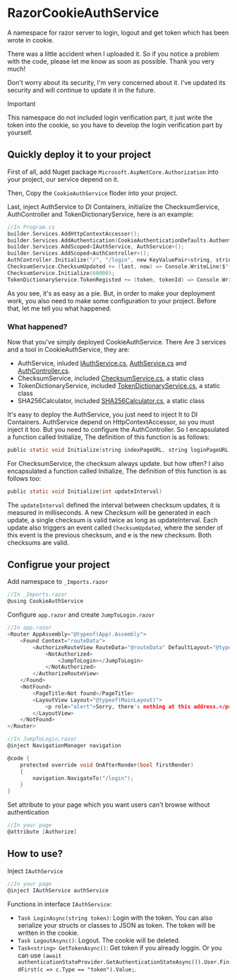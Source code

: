 # RazorCookieAuthService
A namespace for razor server to login, logout and get token which has been wrote in cookie.

There was a little accident when I uploaded it. So if you notice a problem with the code, please let me know as soon as possible. Thank you very much!

Don't worry about its security, I'm very concerned about it. I've updated its security and will continue to update it in the future.

> [!IMPORTANT]
> This namespace do not included login verification part, it just write the token into the cookie, so you have to develop the login verification part by yourself.

## Quickly deploy it to your project
First of all, add Nuget package `Microsoft.AspNetCore.Authorization` into your project, our service depend on it.

Then, Copy the `CookieAuthService` floder into your project.

Last, inject AuthService to DI Containers, initialize the ChecksumService, AuthController and TokenDictionaryService, here is an example:

``` c sharp
//In Program.cs
builder.Services.AddHttpContextAccessor();
builder.Services.AddAuthentication(CookieAuthenticationDefaults.AuthenticationScheme).AddCookie();
builder.Services.AddScoped<IAuthService, AuthService>();
builder.Services.AddScoped<AuthController>();
AuthController.Initialize("/", "/login", new KeyValuePair<string, string>("error", "登录超时"), new KeyValuePair<string, string>("error", "Token错误"));
ChecksumService.ChecksumUpdated += (last, now) => Console.WriteLine($"{DateTime.Now} [ChecksumService] Updated! New checksum is {now}");
ChecksumService.Initialize(60000);
TokenDictionaryService.TokenRegisted += (token, tokenId) => Console.WriteLine($"{DateTime.Now} [TokenDictionaryService] Token {token} has been registed a corresponding tokenId {tokenId}");
```

As you see, it's as easy as a pie. But, in order to make your deployment work, you also need to make some configuration to your project. Before that, let me tell you what happened.

### What happened?
Now that you've simply deployed CookieAuthService. There Are 3 services and a tool in CookieAuthService, they are:

- AuthService, inluded [IAuthService.cs](CookieAuthService/IAuthService.cs), [AuthService.cs](CookieAuthService/AuthService.cs) and [AuthController.cs](CookieAuthService/AuthController.cs).
- ChecksumService, included [ChecksumService.cs](CookieAuthService/ChecksumService.cs), a static class
- TokenDictionaryService, included [TokenDictionaryService.cs](CookieAuthService/TokenDictionaryService.cs), a static class
- SHA256Calculator, included [SHA256Calculator.cs](CookieAuthService/SHA256Calculator.cs), a static class

It's easy to deploy the AuthService, you just need to inject It to DI Containers. AuthService depend on HttpContextAccessor, so you must inject it too. But you need to configure the AuthController. So I encapsulated a function called Initialize, The definition of this function is as follows:

``` c sharp
public static void Initialize(string indexPageURL, string loginPageURL, KeyValuePair<string, string> queryWhenTimeOut, KeyValuePair<string, string> queryWhenTokenIdError)
```

For ChecksumService, the checksum always update. but how often? I also encapsulated a function called Initialize, The definition of this function is as follows too:

``` c sharp
public static void Initialize(int updateInterval)
```

The `updateInterval` defined the interval between checksum updates, it is measured in milliseconds. A new Checksum will be generated in each update, a single checksum is valid twice as long as updateInterval. Each update also triggers an event called `ChecksumUpdated`, where the sender of this event is the previous checksum, and e is the new checksum. Both checksums are valid.

## Configrue your project
Add namespace to `_Imports.razor`

``` c sharp
//In _Imports.razor
@using CookieAuthService
```

Configure `app.razor` and create `JumpToLogin.razor`

``` c sharp
//In app.razor
<Router AppAssembly="@typeof(App).Assembly">
    <Found Context="routeData">
        <AuthorizeRouteView RouteData="@routeData" DefaultLayout="@typeof(MainLayout)">
            <NotAuthorized>
                <JumpToLogin></JumpToLogin>
            </NotAuthorized>
        </AuthorizeRouteView>
    </Found>
    <NotFound>
        <PageTitle>Not found</PageTitle>
        <LayoutView Layout="@typeof(MainLayout)">
            <p role="alert">Sorry, there's nothing at this address.</p>
        </LayoutView>
    </NotFound>
</Router>
```

``` c sharp
//In JumpToLogin.razor
@inject NavigationManager navigation

@code {
    protected override void OnAfterRender(bool firstRender)
    {
        navigation.NavigateTo("/login");
    }
}

```

Set attribute to your page which you want users can't browse without authentication

``` c sharp
//In your page
@attribute [Authorize]
```

## How to use?
Inject `IAuthService`

``` c sharp
//In your page
@inject IAuthService authService
```

Functions in interface `IAuthService`:
- `Task LoginAsync(string token)`: Login with the token. You can also serialize your structs or classes to JSON as token. The token will be written in the cookie.
- `Task LogoutAsync()`: Logout. The cookie will be deleted.
- `Task<string> GetTokenAsync()`: Get token if you already loggin. Or you can use `(await authenticationStateProvider.GetAuthenticationStateAsync()).User.FindFirst(c => c.Type == "token").Value;`.

